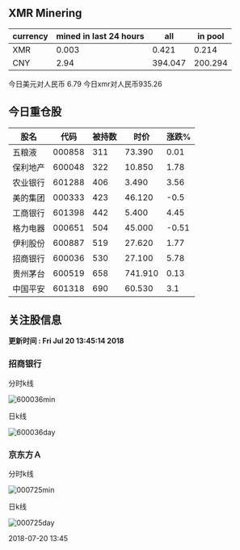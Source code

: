 ## XMR Minering

|currency|mined in last 24 hours|all|in pool|
|---|---|---|---|
|XMR|0.003|0.421|0.214|
|CNY|2.94|394.047|200.294|

今日美元对人民币 6.79	今日xmr对人民币935.26


## 今日重仓股 

|股名|代码|被持数|时价|涨跌%|
|---|---|---|---|---|
|五粮液|000858|311|73.390|0.01|
|保利地产|600048|322|10.850|1.78|
|农业银行|601288|406|3.490|3.56|
|美的集团|000333|423|46.120|-0.5|
|工商银行|601398|442|5.400|4.45|
|格力电器|000651|504|45.000|-0.51|
|伊利股份|600887|519|27.620|1.77|
|招商银行|600036|530|27.100|5.78|
|贵州茅台|600519|658|741.910|0.13|
|中国平安|601318|690|60.530|3.1|

## 关注股信息
**更新时间 : Fri Jul 20 13:45:14 2018**
### 招商银行 
分时k线

![600036min](http://image.sinajs.cn/newchart/min/n/sh600036.gif)

日k线

![600036day](http://image.sinajs.cn/newchart/daily/n/sh600036.gif)

### 京东方Ａ 
分时k线

![000725min](http://image.sinajs.cn/newchart/min/n/sz000725.gif)

日k线

![000725day](http://image.sinajs.cn/newchart/daily/n/sz000725.gif)

2018-07-20 13:45